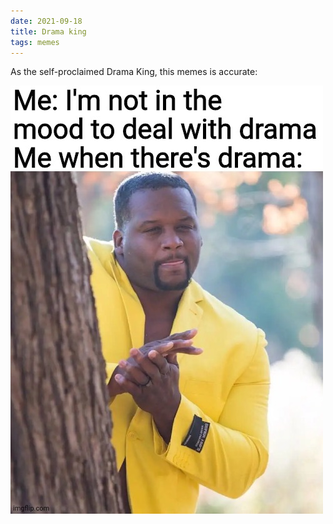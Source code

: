 ```yaml
---
date: 2021-09-18
title: Drama king
tags: memes
---
```


As the self-proclaimed Drama King, this memes is accurate:

![dramaking](https://raw.githubusercontent.com/muneer78/muneer78.github.io/master/images/drama.jpeg)




